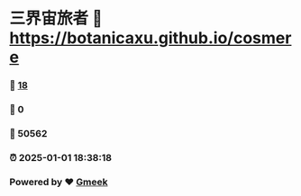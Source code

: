 # 三界宙旅者 :link: https://botanicaxu.github.io/cosmere 
### :page_facing_up: [18](https://botanicaxu.github.io/cosmere/tag.html) 
### :speech_balloon: 0 
### :hibiscus: 50562 
### :alarm_clock: 2025-01-01 18:38:18 
### Powered by :heart: [Gmeek](https://github.com/Meekdai/Gmeek)
